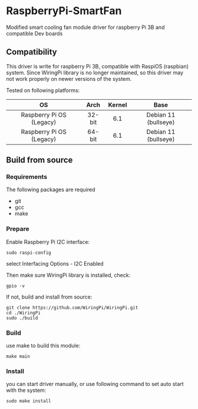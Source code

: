 # RaspberryPi-SmartFan
Modified smart cooling fan module driver for raspberry Pi 3B and compatible Dev boards


## Compatibility
This driver is write for raspberry Pi 3B, compatible with RaspiOS (raspbian) system. Since WiringPi library is no longer maintained, so this driver may not work properly on newer versions of the system.

Tested on following platforms:

| OS   | Arch | Kernel | Base |
| :---: | :---: | :---: | :---: |
| Raspberry Pi OS (Legacy) |   32-bit   | 6.1 | Debian 11 (bullseye) |
| Raspberry Pi OS (Legacy) |   64-bit   | 6.1 | Debian 11 (bullseye) |

## Build from source
### Requirements
The following packages are required
* git
* gcc
* make
### Prepare
Enable Raspberry Pi I2C interface:
```shell
sudo raspi-config
```
select Interfacing Options - I2C Enabled

Then make sure WiringPi library is installed, check:
```shell
gpio -v
```
If not, build and install from source:
```shell
git clone https://github.com/WiringPi/WiringPi.git
cd ./WiringPi
sudo ./build
```
### Build
use make to build this module:
```shell
make main
```
### Install
you can start driver manually, or use following command to set auto start with the system:
```shell
sudo make install
```